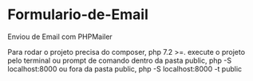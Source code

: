 # Formulario-de-Email
Enviou de Email com PHPMailer

Para rodar o projeto precisa do composer, php 7.2 >=.
execute o projeto pelo terminal ou prompt de comando dentro da pasta public,
php -S localhost:8000 ou fora da pasta public, php -S localhost:8000 -t public

